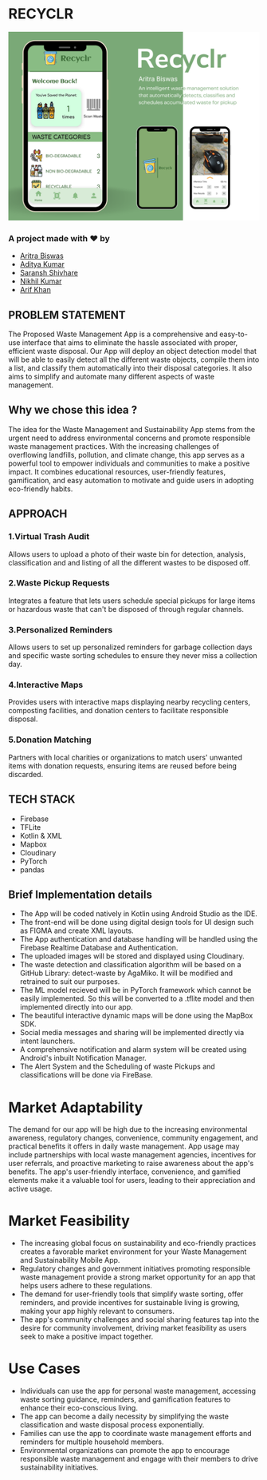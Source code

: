 
# RECYCLR

![Recyclr](https://raw.githubusercontent.com/AritraBiswas9788/Public-Assets/main/Recyclr.png
)

### A project made with ❤️ by 
* [Aritra Biswas](https://github.com/AritraBiswas9788)
* [Aditya Kumar](https://github.com/ak79036)
* [Saransh Shivhare](https://github.com/saranshs17)
* [Nikhil Kumar](https://github.com/mNik033)
* [Arif Khan](https://github.com/ARIF01KHAN)

## PROBLEM STATEMENT 
The Proposed Waste Management App is a comprehensive and easy-to-use interface that aims to eliminate the hassle associated with proper, efficient waste disposal. Our App will deploy an object detection model that will be able to easily detect all the different waste objects, compile them into a list, and classify them automatically into their disposal categories. It also aims to simplify and automate many different aspects of waste management.
## Why we chose this idea ?
The idea for the Waste Management and Sustainability App stems from the urgent need to address environmental concerns and promote responsible waste management practices. With the increasing challenges of overflowing landfills, pollution, and climate change, this app serves as a powerful tool to empower individuals and communities to make a positive impact. It combines educational resources, user-friendly features, gamification, and easy automation to motivate and guide users in adopting eco-friendly habits.
## APPROACH 
 ### 1.Virtual Trash Audit
 Allows users to upload a photo of their waste bin for detection, analysis, classification and and listing of all the different wastes to be disposed off. 
 ### 2.Waste Pickup Requests
 Integrates a feature that lets users schedule special pickups for large items or hazardous waste that can't be disposed of through regular channels. 
 ### 3.Personalized Reminders
 Allows users to set up personalized reminders for garbage collection days and specific waste sorting schedules to ensure they never miss a collection day. 
 ### 4.Interactive Maps
 Provides users with interactive maps displaying nearby recycling centers, composting facilities, and donation centers to facilitate responsible disposal.
 ### 5.Donation Matching
 Partners with local charities or organizations to match users' unwanted items with donation requests, ensuring items are reused before being discarded.
 
 ## TECH STACK 
* Firebase
* TFLite
* Kotlin & XML
* Mapbox
* Cloudinary
* PyTorch
* pandas
  
## Brief Implementation details
* The App will be coded natively in Kotlin using
Android Studio as the IDE.
* The front-end will be done using digital
design tools for UI design such as FIGMA and
create XML layouts.
* The App authentication and database
handling will be handled using the Firebase
Realtime Database and Authentication.
* The uploaded images will be stored and
displayed using Cloudinary.
* The waste detection and classification
algorithm will be based on a GitHub Library:
detect-waste by AgaMiko. It will be modified
and retrained to suit our purposes.
* The ML model recieved will be in PyTorch
framework which cannot be easily
implemented. So this will be converted to a
.tflite model and then implemented directly
into our app.
* The beautiful interactive dynamic maps will be done
using the MapBox SDK.
* Social media messages and sharing will be
implemented directly via intent launchers.
* A comprehensive notification and alarm system will
be created using Android's inbuilt Notification
Manager.
* The Alert System and the Scheduling of waste
Pickups and classifications will be done via FireBase.
 

# Market Adaptability

The demand for our app will be high due to the
increasing environmental awareness, regulatory
changes, convenience, community engagement,
and practical benefits it offers in daily waste
management.
App usage may include partnerships with local
waste management agencies, incentives for user
referrals, and proactive marketing to raise
awareness about the app's benefits.
The app's user-friendly interface, convenience,
and gamified elements make it a valuable tool for
users, leading to their appreciation and active
usage.

# Market Feasibility

* The increasing global focus on sustainability and
eco-friendly practices creates a favorable market
environment for your Waste Management and
Sustainability Mobile App.
* Regulatory changes and government initiatives
promoting responsible waste management provide
a strong market opportunity for an app that helps
users adhere to these regulations.
* The demand for user-friendly tools that simplify
waste sorting, offer reminders, and provide
incentives for sustainable living is growing, making
your app highly relevant to consumers.
* The app's community challenges and social
sharing features tap into the desire for community
involvement, driving market feasibility as users
seek to make a positive impact together.

# Use Cases

* Individuals can use the app for personal waste
management, accessing waste sorting guidance,
reminders, and gamification features to enhance their
eco-conscious living.
* The app can become a daily necessity by simplifying
the waste classification and waste disposal process
exponentially.
* Families can use the app to coordinate waste
management efforts and reminders for multiple
household members.
* Environmental organizations can promote the app to
encourage responsible waste management and
engage with their members to drive sustainability
initiatives.

